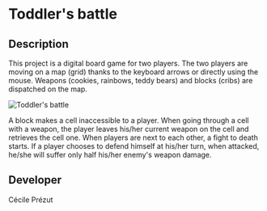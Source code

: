 # Toddler's battle

## Description
This project is a digital board game for two players. 
The two players are moving on a map (grid) thanks to the keyboard arrows or directly using the mouse.
Weapons (cookies, rainbows, teddy bears) and blocks (cribs) are dispatched on the map. 

![Toddler's battle](doc/toddlers_battle_screenshot.png)

A block makes a cell inaccessible to a player.
When going through a cell with a weapon, the player leaves his/her current weapon on the cell and retrieves the cell one.
When players are next to each other, a fight to death starts. 
If a player chooses to defend himself at his/her turn, when attacked, he/she will suffer only half his/her enemy's weapon damage.

## Developer
Cécile Prézut
